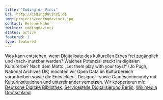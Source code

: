 ```yaml
---
title: "Coding da Vinci"
url: http://codingdavinci.de
img: projects/codingdavinci.jpg
contact: Helene Hahn
twitter: codingdavinci
status: active
featured: 1
type: featured
---
```


Was kann entstehen, wenn Digitalisate des kulturellen Erbes frei zugänglich und (nach-)nutzbar werden? Welches Potenzial steckt im digitalen Kulturerbe? Nach dem Motto „Let them play with your toys!“ (Jo Pugh, National Archives UK) möchten wir Open Data im Kulturbereich vorantreiben sowie die Entwickler-, Designer- sowie Gamescommunity mit Kulturinstitutionen und untereinander vernetzen. Wir kooperieren mit: [Deutsche Digitale Bibliothek]( https://www.deutsche-digitale-bibliothek.de/), [Servicestelle Digitalisierung Berlin]( http://www.servicestelle-digitalisierung.de/confluence/pages/viewpage.action?pageId=917513), [Wikimedia Deutschland](https://wikimedia.de/wiki/Hauptseite).
